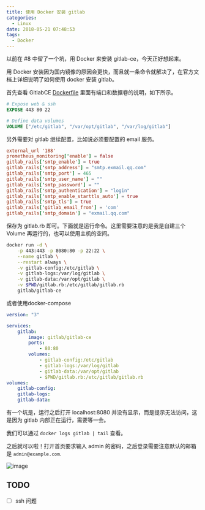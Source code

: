 ```yaml
---
title: 使用 Docker 安装 gitlab
categories:
  - Linux
date: 2018-05-21 07:48:53
tags:
  - Docker
---
```


以前在 #8 中留了一个坑，用 Docker 来安装 gitlab-ce，今天正好想起来。

用 Docker 安装因为国内镜像的原因会更快，而且就一条命令就解决了，在官方文档上详细说明了如何使用 docker 安装 gitlab。

首先查看 GitlabCE [Dockerfile](https://hub.docker.com/r/gitlab/gitlab-ce/~/dockerfile/) 里面有端口和数据卷的说明，如下所示。

```Dockerfile
# Expose web & ssh
EXPOSE 443 80 22

# Define data volumes
VOLUME ["/etc/gitlab", "/var/opt/gitlab", "/var/log/gitlab"]
```

另外需要对 gitlab 继续配置，比如说必须要配置的 email 服务。

```conf
external_url '188'
prometheus_monitoring['enable'] = false 
gitlab_rails['smtp_enable'] = true
gitlab_rails['smtp_address'] = "smtp.exmail.qq.com"
gitlab_rails['smtp_port'] = 465 
gitlab_rails['smtp_user_name'] = ""
gitlab_rails['smtp_password'] = ""
gitlab_rails['smtp_authentication'] = "login"
gitlab_rails['smtp_enable_starttls_auto'] = true
gitlab_rails['smtp_tls'] = true
gitlab_rails['gitlab_email_from'] = 'com'
gitlab_rails['smtp_domain'] = "exmail.qq.com"
```
保存为 gitlab.rb 即可。下面就是运行命令。这里需要注意的是我是自建三个 Volume 再运行的，也可以使用主机的空间。

```bash
docker run -d \
    -p 443:443 -p 8080:80 -p 22:22 \
    --name gitlab \
    --restart always \
    -v gitlab-config:/etc/gitlab \
    -v gitlab-logs:/var/log/gitlab \
    -v gitlab-data:/var/opt/gitlab \
    -v $PWD/gitlab.rb:/etc/gitlab/gitlab.rb
    gitlab/gitlab-ce
```

或者使用docker-compose 

```yml
version: "3" 

services:
    gitlab:
        image: gitlab/gitlab-ce
        ports:
            - 80:80
        volumes:
            - gitlab-config:/etc/gitlab
            - gitlab-logs:/var/log/gitlab
            - gitlab-data:/var/opt/gitlab
            - $PWD/gitlab.rb:/etc/gitlab/gitlab.rb
volumes:
    gitlab-config:
    gitlab-logs:
    gitlab-data:
```
有一个坑是，运行之后打开 localhost:8080 并没有显示，而是提示无法访问，这是因为 gitlab 内部正在运行，需要等一会。

我们可以通过 `docker logs gitlab | tail` 查看。

之后就可以啦！打开首页要求输入 admin 的密码，之后登录需要注意默认的邮箱是 `admin@example.com`.

![image](https://user-images.githubusercontent.com/24730006/33828817-8b77684c-dea8-11e7-81fd-8977f4d0025f.png)

## TODO
 - [ ] ssh 问题

